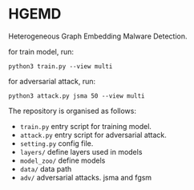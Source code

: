 # HGEMD
Heterogeneous Graph Embedding Malware Detection.

for train model, run: 
``` 
python3 train.py --view multi
```

for adversarial attack, run: 
``` 
python3 attack.py jsma 50 --view multi
```

The repository is organised as follows:

- `train.py`  entry script for training model.
- `attack.py`  entry script for adversarial attack.
- `setting.py`  config file.
- `layers/` define layers used in models
- `model_zoo/` define models
- `data/` data path  
- `adv/`  adversarial attacks. jsma and fgsm
